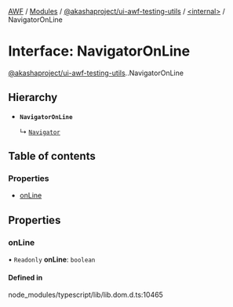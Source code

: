 [AWF](../README.md) / [Modules](../modules.md) / [@akashaproject/ui-awf-testing-utils](../modules/akashaproject_ui_awf_testing_utils.md) / [<internal\>](../modules/akashaproject_ui_awf_testing_utils._internal_.md) / NavigatorOnLine

# Interface: NavigatorOnLine

[@akashaproject/ui-awf-testing-utils](../modules/akashaproject_ui_awf_testing_utils.md).[<internal>](../modules/akashaproject_ui_awf_testing_utils._internal_.md).NavigatorOnLine

## Hierarchy

- **`NavigatorOnLine`**

  ↳ [`Navigator`](akashaproject_ui_awf_testing_utils._internal_.Navigator.md)

## Table of contents

### Properties

- [onLine](akashaproject_ui_awf_testing_utils._internal_.NavigatorOnLine.md#online)

## Properties

### onLine

• `Readonly` **onLine**: `boolean`

#### Defined in

node_modules/typescript/lib/lib.dom.d.ts:10465
